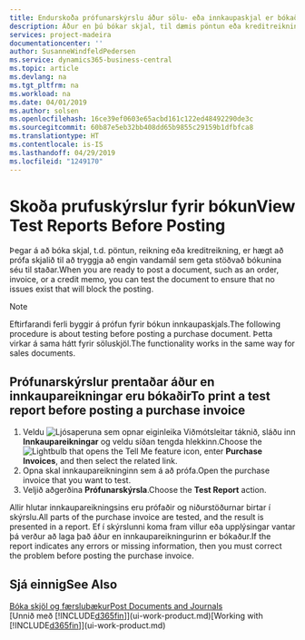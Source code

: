 ```yaml
---
title: Endurskoða prófunarskýrslu áður sölu- eða innkaupaskjal er bókað | Microsoft Docs
description: Áður en þú bókar skjal, til dæmis pöntun eða kreditreikning, geturðu prófað og endurskoðað það til að leita að villum sem gætu hindrað bókun.
services: project-madeira
documentationcenter: ''
author: SusanneWindfeldPedersen
ms.service: dynamics365-business-central
ms.topic: article
ms.devlang: na
ms.tgt_pltfrm: na
ms.workload: na
ms.date: 04/01/2019
ms.author: solsen
ms.openlocfilehash: 16ce39ef0603e65acbd161c122ed48492290de3c
ms.sourcegitcommit: 60b87e5eb32bb408dd65b9855c29159b1dfbfca8
ms.translationtype: HT
ms.contentlocale: is-IS
ms.lasthandoff: 04/29/2019
ms.locfileid: "1249170"
---
```

# <a name="view-test-reports-before-posting"></a><span data-ttu-id="67581-103">Skoða prufuskýrslur fyrir bókun</span><span class="sxs-lookup"><span data-stu-id="67581-103">View Test Reports Before Posting</span></span>
<span data-ttu-id="67581-104">Þegar á að bóka skjal, t.d. pöntun, reikning eða kreditreikning, er hægt að prófa skjalið til að tryggja að engin vandamál sem geta stöðvað bókunina séu til staðar.</span><span class="sxs-lookup"><span data-stu-id="67581-104">When you are ready to post a document, such as an order, invoice, or a credit memo, you can test the document to ensure that no issues exist that will block the posting.</span></span>

> [!NOTE]  
>   <span data-ttu-id="67581-105">Eftirfarandi ferli byggir á prófun fyrir bókun innkaupaskjals.</span><span class="sxs-lookup"><span data-stu-id="67581-105">The following procedure is about testing before posting a purchase document.</span></span> <span data-ttu-id="67581-106">Þetta virkar á sama hátt fyrir söluskjöl.</span><span class="sxs-lookup"><span data-stu-id="67581-106">The functionality works in the same way for sales documents.</span></span>

## <a name="to-print-a-test-report-before-posting-a-purchase-invoice"></a><span data-ttu-id="67581-107">Prófunarskýrslur prentaðar áður en innkaupareikningar eru bókaðir</span><span class="sxs-lookup"><span data-stu-id="67581-107">To print a test report before posting a purchase invoice</span></span>
1. <span data-ttu-id="67581-108">Veldu ![Ljósaperuna sem opnar eiginleika Viðmótsleitar](media/ui-search/search_small.png "Segðu mér hvað þú vilt gera") táknið, sláðu inn **Innkaupareikningar** og veldu síðan tengda hlekkinn.</span><span class="sxs-lookup"><span data-stu-id="67581-108">Choose the ![Lightbulb that opens the Tell Me feature](media/ui-search/search_small.png "Tell me what you want to do") icon, enter **Purchase Invoices**, and then select the related link.</span></span>
2. <span data-ttu-id="67581-109">Opna skal innkaupareikninginn sem á að prófa.</span><span class="sxs-lookup"><span data-stu-id="67581-109">Open the purchase invoice that you want to test.</span></span>
3. <span data-ttu-id="67581-110">Veljið aðgerðina **Prófunarskýrsla**.</span><span class="sxs-lookup"><span data-stu-id="67581-110">Choose the **Test Report** action.</span></span>  

<span data-ttu-id="67581-111">Allir hlutar innkaupareikningsins eru prófaðir og niðurstöðurnar birtar í skýrslu.</span><span class="sxs-lookup"><span data-stu-id="67581-111">All parts of the purchase invoice are tested, and the result is presented in a report.</span></span> <span data-ttu-id="67581-112">Ef í skýrslunni koma fram villur eða upplýsingar vantar þá verður að laga það áður en innkaupareikningurinn er bókaður.</span><span class="sxs-lookup"><span data-stu-id="67581-112">If the report indicates any errors or missing information, then you must correct the problem before posting the purchase invoice.</span></span>

## <a name="see-also"></a><span data-ttu-id="67581-113">Sjá einnig</span><span class="sxs-lookup"><span data-stu-id="67581-113">See Also</span></span>
[<span data-ttu-id="67581-114">Bóka skjöl og færslubækur</span><span class="sxs-lookup"><span data-stu-id="67581-114">Post Documents and Journals</span></span>](ui-post-documents-journals.md)  
<span data-ttu-id="67581-115">[Unnið með [!INCLUDE[d365fin](includes/d365fin_md.md)]](ui-work-product.md)</span><span class="sxs-lookup"><span data-stu-id="67581-115">[Working with [!INCLUDE[d365fin](includes/d365fin_md.md)]](ui-work-product.md)</span></span>

